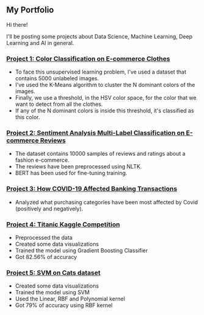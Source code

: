 ## My Portfolio

Hi there! 

I'll be posting some projects about Data Science, Machine Learning, Deep Learning and AI in general.

### [Project 1: Color Classification on E-commerce Clothes](https://github.com/YanisNC/Color-Classification-E-commerce-Clothes/blob/main/Color_Classification_on_E_commerce_Clothes.ipynb)
- To face this unsupervised learning problem, I've used a dataset that contains 5000 unlabeled images.
- I've used the K-Means algorithm to cluster the N dominant colors of the images.
- Finally, we use a threshold, in the HSV color space, for the color that we want to detect from all the clothes.
- If any of the N dominant colors is inside this threshold, it's classified as this color.

### [Project 2: Sentiment Analysis Multi-Label Classification on E-commerce Reviews](https://github.com/YanisNC/Sentiment-Analysis-Multi-Label-Classification-E-Commerce-Reviews/blob/main/Sentiment_Analysis_Multi_label_Classification_on_E_Commerce_Reviews.ipynb)
- The dataset contains 10000 samples of reviews and ratings about a fashion e-commerce.
- The reviews have been preprocessed using NLTK.
- BERT has been used for fine-tuning training.

### [Project 3: How COVID-19 Affected Banking Transactions](https://github.com/YanisNC/AI-things/blob/master/Covid%20Banking%20Transactions.ipynb)
- Analyzed what purchasing categories have been most affected by Covid (positively and negatively).

### [Project 4: Titanic Kaggle Competition](https://github.com/YanisNC/AI-things/blob/master/Titanic_Kaggle.ipynb)
- Preprocessed the data
- Created some data visualizations
- Trained the model using Gradient Boosting Classifier
- Got 82.56% of accuracy

### [Project 5: SVM on Cats dataset](https://github.com/YanisNC/AI-things/blob/master/Cats%20SVM.ipynb)
- Created some data visualizations
- Trained the model using SVM
- Used the Linear, RBF and Polynomial kernel
- Got 79% of accuracy using RBF kernel
